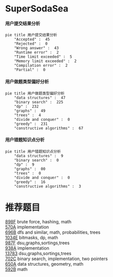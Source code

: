 # SuperSodaSea

<!-- tabs:start -->



#### **用户提交结果分析**

```mermaid
pie title 用户提交结果分析
    "Accepted" :  45
    "Rejected" :  0
    "Wrong answer" :  43
    "Runtime error" :  2
    "Time limit exceeded" :  5
    "Memory limit exceeded" :  2
    "Compilation error" :  2
    "Partial" :  0
```

#### **用户做题类型偏好分析**

```mermaid
pie title 用户做题类型偏好分析
    "data structures" :  47
    "binary search" :  225
    "dp" :  232
    "graphs" :  49
    "trees" :  4
    "divide and conquer" :  0
    "greedy" :  231
    "constructive algorithms" :  67
```
#### **用户错题知识点分析**

```mermaid
pie title 用户错题知识点分析
    "data structures" :  9
    "binary search" :  0
    "dp" :  9
    "graphs" :  00
    "trees" :  0
    "divide and conquer" :  0
    "greedy" :  16
    "constructive algorithms" :  3
```



<!-- tabs:end -->
# 推荐题目
[898F](https://codeforces.com/contest/898/problem/F)		brute force,
                        hashing,
                        math		  
[570A](https://codeforces.com/contest/570/problem/A)		implementation		  
[696B](https://codeforces.com/contest/696/problem/B)		dfs and similar,
                        math,
                        probabilities,
                        trees		  
[1034E](https://codeforces.com/contest/1034/problem/E)		bitmasks,
                        dp,
                        math		  
[987F](https://codeforces.com/contest/987/problem/F)		dsu,graphs,sortings,trees		  
[938A](https://codeforces.com/contest/938/problem/A)		implementation		  
[13783](https://codeforces.com/contest/1378/problem/3)		dsu,graphs,sortings,trees		  
[702C](https://codeforces.com/contest/702/problem/C)		binary search,
                        implementation,
                        two pointers		  
[650A](https://codeforces.com/contest/650/problem/A)		data structures,
                        geometry,
                        math		  
[592B](https://codeforces.com/contest/592/problem/B)		math		  

